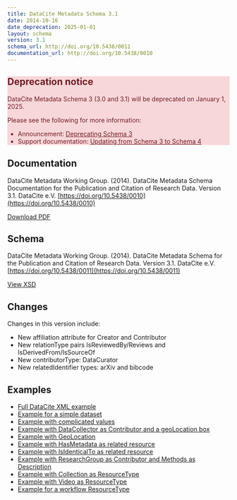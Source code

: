 ```yaml
---
title: DataCite Metadata Schema 3.1
date: 2014-10-16
date_deprecation: 2025-01-01
layout: schema
version: 3.1
schema_url: http://doi.org/10.5438/0011
documentation_url: http://doi.org/10.5438/0010
---
```


<div class="alert alert-danger" role="alert" style="background-color: #f8d7da; color: #721c24;">
  <h2>Deprecation notice</h2>
  <p>DataCite Metadata Schema 3 (3.0 and 3.1) will be deprecated on January 1, 2025.</p>
  <p>Please see the following for more information:</p>
  <ul>
  <li>Announcement: <a style="text-decoration: underline; color: #721c24;" href="https://doi.org/10.5438/hg83-q366">Deprecating Schema 3</a></li>
  <li>Support documentation: <a style="text-decoration: underline; color: #721c24;" href="https://support.datacite.org/docs/updating-from-schema-3-to-schema-4">Updating from Schema 3 to Schema 4</a></li>
  </ul>
</div>

## Documentation
DataCite Metadata Working Group. (2014). DataCite Metadata Schema Documentation for the Publication and Citation of Research Data. Version 3.1. DataCite e.V. [https://doi.org/10.5438/0010](https://doi.org/10.5438/0010)

<a href="doc/DataCite-MetadataKernel_v3.1.pdf" class="btn">Download PDF</a>

## Schema
DataCite Metadata Working Group. (2014). DataCite Metadata Schema for the Publication and Citation of Research Data. Version 3.1. DataCite e.V. [https://doi.org/10.5438/0011](https://doi.org/10.5438/0011)

<a href="metadata.xsd" class="btn">View XSD</a>

## Changes

Changes in this version include:

* New affiliation attribute for Creator and Contributor
* New relationType pairs IsReviewedBy/Reviews and IsDerivedFrom/IsSourceOf
* New contributorType: DataCurator
* New relatedIdentifier types: arXiv and bibcode

## Examples

* [Full DataCite XML example](example/datacite-example-full-v3.1.xml)
* [Example for a simple dataset](example/datacite-example-dataset-v3.0.xml)
* [Example with complicated values](example/datacite-example-complicated-v3.0.xml)
* [Example with DataCollector as Contributor and a geoLocation box](example/datacite-example-Box_dateCollected_DataCollector-v3.0.xml)
* [Example with GeoLocation](example/datacite-example-GeoLocation-v3.0.xml)
* [Example with HasMetadata as related resource](example/datacite-example-HasMetadata-v3.0.xml)
* [Example with IsIdenticalTo as related resource](example/datacite-example-relationTypeIsIdenticalTo-v3.0.xml)
* [Example with ResearchGroup as Contributor and Methods as Description](example/datacite-example-ResearchGroup_Methods-v3.0.xml)
* [Example with Collection as ResourceType](example/datacite-example-ResourceTypeGeneral_Collection-v3.0.xml)
* [Example with Video as ResourceType](example/datacite-example-video-v3.0.xml)
* [Example for a workflow ResourceType](example/datacite-example-workflow-v3.0.xml)
